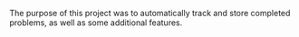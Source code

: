 The purpose of this project was to automatically track and store completed problems, as well as some additional features.

